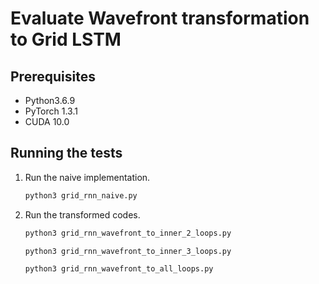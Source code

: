 # Evaluate Wavefront transformation to Grid LSTM

## Prerequisites

- Python3.6.9
- PyTorch 1.3.1
- CUDA 10.0

## Running the tests

1. Run the naive implementation.

    ```bash
    python3 grid_rnn_naive.py
    ```
1. Run the transformed codes.

    ```bash
    python3 grid_rnn_wavefront_to_inner_2_loops.py
    ```

    ```bash
    python3 grid_rnn_wavefront_to_inner_3_loops.py
    ```

    ```bash
    python3 grid_rnn_wavefront_to_all_loops.py
    ```
